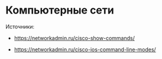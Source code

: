 # Компьютерные сети

Источники: 

* https://networkadmin.ru/cisco-show-commands/

* https://networkadmin.ru/cisco-ios-command-line-modes/
